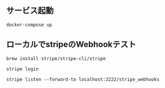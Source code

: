 ## サービス起動

```
docker-compose up
```

## ローカルでstripeのWebhookテスト
```
brew install stripe/stripe-cli/stripe

stripe login

stripe listen --forward-to localhost:3222/stripe_webhooks
```

